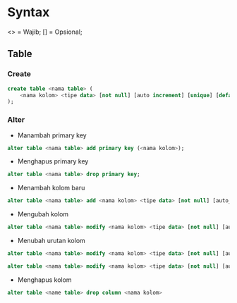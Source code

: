 # Syntax

<> = Wajib;
[] = Opsional;

## Table
### Create
```sql
create table <nama table> (
    <nama kolom> <tipe data> [not null] [auto increment] [unique] [default <nilai>] [primary key]
);
```

### Alter
- Manambah primary key
```sql
alter table <nama table> add primary key (<nama kolom>);
```

- Menghapus primary key
```sql
alter table <nama table> drop primary key;
```

- Menambah kolom baru

```sql
alter table <nama table> add <nama kolom> <tipe data> [not null] [auto_increment] [unique] [default <nilai>] [primary key];
```

- Mengubah kolom
```sql
alter table <nama table> modify <nama kolom> <tipe data> [not null] [auto_increment] [unique] [default <nilai>] [primary key];
```

- Menubah urutan kolom
```sql
alter table <nama table> modify <nama kolom> <tipe data> [not null] [auto_increment] [unique] [default <nilai>] [primary key] [after <kolom sebelumnbya>];
```

```sql
alter table <nama table> modify <nama kolom> <tipe data> [not null] [auto_increment] [unique] [default <nilai>] [primary key] [first];
```

- Menghapus kolom
```sql
alter table <name table> drop column <nama kolom>
```